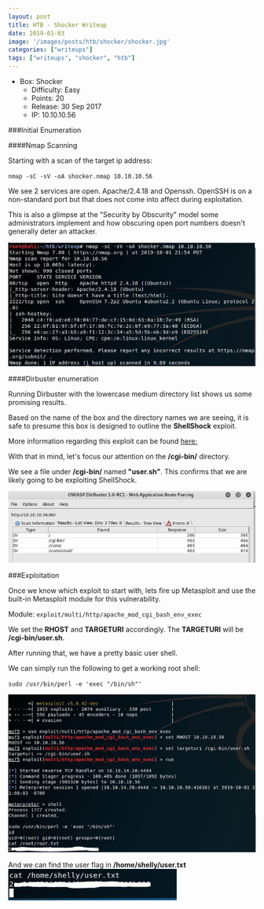 ```yaml
---
layout: post
title: HTB - Shocker Writeup
date: 2019-01-03
image: '/images/posts/htb/shocker/shocker.jpg'
categories: ["writeups"]
tags: ["writeups", "shocker", "htb"]
---
```


* Box: Shocker
  - Difficulty: Easy
  - Points: 20
  - Release: 30 Sep 2017
  - IP: 10.10.10.56

###Initial Enumeration

####Nmap Scanning

Starting with a scan of the target ip address:

`nmap -sC -sV -oA shocker.nmap 10.10.10.56`

We see 2 services are open. Apache/2.4.18 and Openssh.
OpenSSH is on a non-standard port but that does not come into affect during exploitation.

 This is also a glimpse at the "Security by Obscurity" model some administrators implement and how obscuring open port numbers doesn't generally deter an attacker.

<img src="/images/posts/htb/shocker/shocker1.jpg">

####Dirbuster enumeration

Running Dirbuster with the lowercase medium directory list shows us some promising results.

Based on the name of the box and the directory names we are seeing, it is safe to presume this box is designed to outline the **ShellShock** exploit.

More information regarding this exploit can be found [here:](https://blog.cloudflare.com/inside-shellshock/)

With that in mind, let's focus our attention on the **/cgi-bin/** directory.

We see a file under **/cgi-bin/** named **"user.sh"**. This confirms that we are likely going to be exploiting ShellShock.

<img src="/images/posts/htb/shocker/shocker2.jpg">

###Exploitation

Once we know which exploit to start with, lets fire up Metasploit and use the built-in Metasploit module for this vulnerability.

Module: `exploit/multi/http/apache_mod_cgi_bash_env_exec`

We set the **RHOST** and **TARGETURI** accordingly.
The **TARGETURI** will be **/cgi-bin/user.sh**.

After running that, we have a pretty basic user shell.

We can simply run the following to get a working root shell:

`sudo /usr/bin/perl -e 'exec "/bin/sh"'`

<img src="/images/posts/htb/shocker/shocker3.jpg">

And we can find the user flag in **/home/shelly/user.txt**
<img src="/images/posts/htb/shocker/shocker4.jpg">
